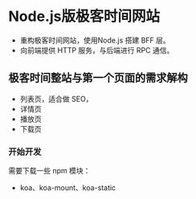 # Node.js版极客时间网站

- 重构极客时间网站，使用Node.js 搭建 BFF 层。
- 向前端提供 HTTP 服务，与后端进行 RPC 通信。

## 极客时间整站与第一个页面的需求解构

- 列表页，适合做 SEO，
- 详情页
- 播放页
- 下载页

### 开始开发

需要下载一些 npm 模块：
- koa、koa-mount、koa-static
